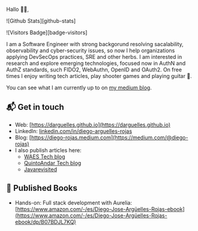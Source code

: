 Hallo 👋🏻,

![Github Stats][github-stats]

![Visitors Badge][badge-visitors]

I am a Software Engineer with strong backgorund resolving sacalability, observability and cyber-security issues, so now I help organizations applying DevSecOps practices, SRE and other herbs. I am interested in research and explore emerging technologies, focused now in AuthN and AuthZ standards, such FIDO2, WebAuthn, OpenID and OAuth2. On free times I enjoy writing tech articles, play shooter games and playing guitar 🤟.

You can see what I am currently up to on [my medium blog](https://medium.com/@diego-rojas).

## 📬 Get in touch

- Web: [https://darguelles.github.io](https://darguelles.github.io)
- LinkedIn: [linkedin.com/in/diego-arguelles-rojas](https://www.linkedin.com/in/diego-rojas-nl/)
- Blog: [https://diego-rojas.medium.com](https://medium.com/@diego-rojas)
- I also publish articles here:
    - [WAES Tech blog](https://medium.com/wearewaes)
    - [QuintoAndar Tech blog](https://medium.com/quintoandar-tech-blog)
    - [Javarevisited](https://medium.com/javarevisited)

## 📕 Published Books

- Hands-on: Full stack development with Aurelia: 
  [https://www.amazon.com/-/es/Diego-Jose-Argüelles-Rojas-ebook](https://www.amazon.com/-/es/Diego-Jose-Argüelles-Rojas-ebook/dp/B07BDJL7KQ)
  
